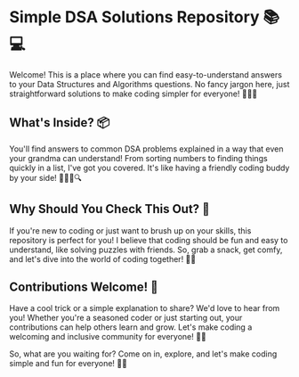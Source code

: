 # Simple DSA Solutions Repository 📚💻

Welcome! This is a place where you can find easy-to-understand answers to your Data Structures and Algorithms questions. No fancy jargon here, just straightforward solutions to make coding simpler for everyone! 🤗👩‍💻

## What's Inside? 📦

You'll find answers to common DSA problems explained in a way that even your grandma can understand! From sorting numbers to finding things quickly in a list, I've got you covered. It's like having a friendly coding buddy by your side! 🧑‍🤝‍🧑🔍

## Why Should You Check This Out? 🤔

If you're new to coding or just want to brush up on your skills, this repository is perfect for you! I believe that coding should be fun and easy to understand, like solving puzzles with friends. So, grab a snack, get comfy, and let's dive into the world of coding together! 🎉🍿

## Contributions Welcome! 🙌

Have a cool trick or a simple explanation to share? We'd love to hear from you! Whether you're a seasoned coder or just starting out, your contributions can help others learn and grow. Let's make coding a welcoming and inclusive community for everyone! 🌟💬

So, what are you waiting for? Come on in, explore, and let's make coding simple and fun for everyone! 🚀🌈

